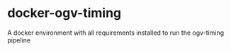 # docker-ogv-timing
A docker environment with all requirements installed to run the ogv-timing pipeline
